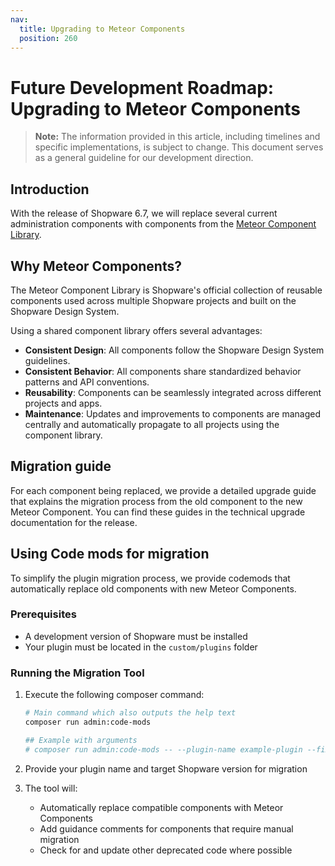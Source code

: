 ```yaml
---
nav:
  title: Upgrading to Meteor Components
  position: 260
---
```


# Future Development Roadmap: Upgrading to Meteor Components

> **Note:** The information provided in this article, including timelines and specific implementations, is subject to change.
> This document serves as a general guideline for our development direction.

## Introduction

With the release of Shopware 6.7, we will replace several current administration components with components from the [Meteor Component Library](https://meteor-component-library.vercel.app/).

## Why Meteor Components?

The Meteor Component Library is Shopware's official collection of reusable components used across multiple Shopware projects and built on the Shopware Design System.

Using a shared component library offers several advantages:

- **Consistent Design**: All components follow the Shopware Design System guidelines.
- **Consistent Behavior**: All components share standardized behavior patterns and API conventions.
- **Reusability**: Components can be seamlessly integrated across different projects and apps.
- **Maintenance**: Updates and improvements to components are managed centrally and automatically propagate to all projects using the component library.

## Migration guide

For each component being replaced, we provide a detailed upgrade guide that explains the migration process from the old component to the new Meteor Component. You can find these guides in the technical upgrade documentation for the release.

## Using Code mods for migration

To simplify the plugin migration process, we provide codemods that automatically replace old components with new Meteor Components.

### Prerequisites

- A development version of Shopware must be installed
- Your plugin must be located in the `custom/plugins` folder

### Running the Migration Tool

1. Execute the following composer command:

   ```bash
   # Main command which also outputs the help text
   composer run admin:code-mods

   ## Example with arguments
   # composer run admin:code-mods -- --plugin-name example-plugin --fix -v 6.7
   ```

2. Provide your plugin name and target Shopware version for migration
3. The tool will:
   - Automatically replace compatible components with Meteor Components
   - Add guidance comments for components that require manual migration
   - Check for and update other deprecated code where possible
  